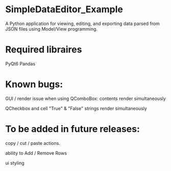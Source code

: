 # SimpleDataEditor_Example
A Python application for viewing, editing, and exporting data parsed from JSON files using Model/View programming.

# Required libraires

PyQt6
Pandas



# Known bugs:
GUI / render issue when using QComboBox: contents render simultaneously
 
QCheckbox and cell "True" & "False" strings render simultaneously

 
# To be added in future releases:

copy / cut / paste actions.

ability to Add / Remove Rows

ui styling

